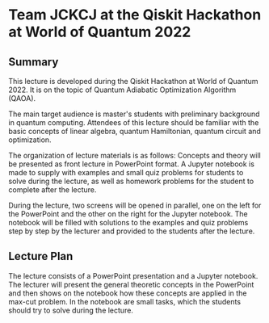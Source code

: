 # Team JCKCJ at the Qiskit Hackathon at World of Quantum 2022

## Summary
This lecture is developed during the Qiskit Hackathon at World of Quantum 2022. It is on the topic of Quantum Adiabatic Optimization Algorithm (QAOA).

The main target audience is master's students with preliminary background in quantum computing. Attendees of this lecture should be familiar with the basic concepts of linear algebra, quantum Hamiltonian, quantum circuit and  optimization.

The organization of lecture materials is as follows: Concepts and theory will be presented as front lecture in PowerPoint format. A Jupyter notebook is made to supply with examples and small quiz problems for students to solve during the lecture, as well as homework problems for the student to complete after the lecture.

During the lecture, two screens will be opened in parallel, one on the left for the PowerPoint and the other on the right for the Jupyter notebook. The notebook will be filled with solutions to the examples and quiz problems step by step by the lecturer and provided to the students after the lecture.

## Lecture Plan
The lecture consists of a PowerPoint presentation and a Jupyter notebook. The lecturer will present the general theoretic concepts in the PowerPoint and then shows on the notebook how these concepts are applied in the max-cut problem. In the notebook are small tasks, which the students should try to solve during the lecture.

